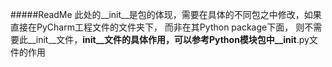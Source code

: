 #####ReadMe 
此处的__init__是包的体现，需要在具体的不同包之中修改，如果直接在PyCharm工程文件的文件夹下，
而非在其Python package下面， 则不需要此__init__文件，__init__文件的具体作用，可以参考Python模块包中__init__.py文件的作用
